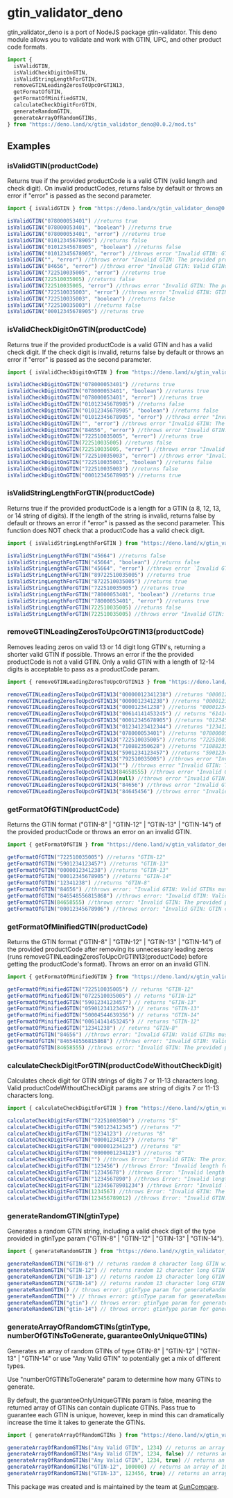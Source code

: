 # gtin_validator_deno

gtin_validator_deno is a port of NodeJS package gtin-validator. This deno module allows you to validate and work with GTIN, UPC, and other product code formats.

```javascript
import {
  isValidGTIN,
  isValidCheckDigitOnGTIN,
  isValidStringLengthForGTIN,
  removeGTINLeadingZerosToUpcOrGTIN13,
  getFormatOfGTIN,
  getFormatOfMinifiedGTIN,
  calculateCheckDigitForGTIN,
  generateRandomGTIN,
  generateArrayOfRandomGTINs,
} from "https://deno.land/x/gtin_validator_deno@0.0.2/mod.ts"
```

## Examples

### isValidGTIN(productCode)

Returns true if the provided productCode is a valid GTIN (valid length and check digit). On invalid productCodes, returns false by default or throws an error if "error" is passed as the second parameter.

```javascript
import { isValidGTIN } from "https://deno.land/x/gtin_validator_deno@0.0.2/mod.ts"

isValidGTIN("078000053401") //returns true
isValidGTIN("078000053401", "boolean") //returns true
isValidGTIN("078000053401", "error") //returns true
isValidGTIN("01012345678905") //returns false
isValidGTIN("01012345678905", "boolean") //returns false
isValidGTIN("01012345678905", "error") //throws error "Invalid GTIN: GTIN check digit is invalid."
isValidGTIN("", "error") //throws error "Invalid GTIN: The provided productCode is an empty string."
isValidGTIN("84656", "error") //throws error "Invalid GTIN: Valid GTINs must 8 digits or 12-14 digits."
isValidGTIN("722510035005", "error") //returns true
isValidGTIN(722510035005) //returns false
isValidGTIN(722510035005, "error") //throws error "Invalid GTIN: The provided productCode is not of type string."
isValidGTIN("722510035003", "error") //throws error "Invalid GTIN: GTIN check digit is invalid.""
isValidGTIN("722510035003", "boolean") //returns false
isValidGTIN("722510035003") //returns false
isValidGTIN("00012345678905") //returns true
```

### isValidCheckDigitOnGTIN(productCode)

Returns true if the provided productCode is a valid GTIN and has a valid check digit. If the check digit is invalid, returns false by default or throws an error if "error" is passed as the second parameter.

```javascript
import { isValidCheckDigitOnGTIN } from "https://deno.land/x/gtin_validator_deno@0.0.2/mod.ts"

isValidCheckDigitOnGTIN("078000053401") //returns true
isValidCheckDigitOnGTIN("078000053401", "boolean") //returns true
isValidCheckDigitOnGTIN("078000053401", "error") //returns true
isValidCheckDigitOnGTIN("01012345678905") //returns false
isValidCheckDigitOnGTIN("01012345678905", "boolean") //returns false
isValidCheckDigitOnGTIN("01012345678905", "error") //throws error "Invalid GTIN: GTIN check digit is invalid."
isValidCheckDigitOnGTIN("", "error") //throws error "Invalid GTIN: The provided productCode is an empty string."
isValidCheckDigitOnGTIN("84656", "error") //throws error "Invalid GTIN: Valid GTINs must 8 digits or 12-14 digits."
isValidCheckDigitOnGTIN("722510035005", "error") //returns true
isValidCheckDigitOnGTIN(722510035005) //returns false
isValidCheckDigitOnGTIN(722510035005, "error") //throws error "Invalid GTIN: The provided productCode is not of type string."
isValidCheckDigitOnGTIN("722510035003", "error") //throws error "Invalid GTIN: GTIN check digit is invalid.""
isValidCheckDigitOnGTIN("722510035003", "boolean") //returns false
isValidCheckDigitOnGTIN("722510035003") //returns false
isValidCheckDigitOnGTIN("00012345678905") //returns true
```

### isValidStringLengthForGTIN(productCode)

Returns true if the provided productCode is a length for a GTIN (a 8, 12, 13, or 14 string of digits). If the length of the string is invalid, returns false by default or throws an error if "error" is passed as the second parameter.
This function does NOT check that a productCode has a valid check digit.

```javascript
import { isValidStringLengthForGTIN } from "https://deno.land/x/gtin_validator_deno@0.0.2/mod.ts"

isValidStringLengthForGTIN("45664") //returns false
isValidStringLengthForGTIN("45664", "boolean") //returns false
isValidStringLengthForGTIN("45664", "error") //throws error `Invalid GTIN: Valid GTINs must 8 digits or 12-14 digits.`
isValidStringLengthForGTIN("89722510035005") //returns true
isValidStringLengthForGTIN("8722510035005") //returns true
isValidStringLengthForGTIN("722510035005") //returns true
isValidStringLengthForGTIN("78000053401", "boolean") //returns true
isValidStringLengthForGTIN("78000053401", "error") //returns true
isValidStringLengthForGTIN(722510035005) //returns false
isValidStringLengthForGTIN(722510035005) //throws error "Invalid GTIN: The provided productCode is not of type string."
```

### removeGTINLeadingZerosToUpcOrGTIN13(productCode)

Removes leading zeros on valid 13 or 14 digit long GTIN's, returning a shorter valid GTIN if possible. Throws an error if the the provided productCode is not a valid GTIN. Only a valid GTIN with a length of 12-14 digits is acceptable to pass as a productCode param.

```javascript
import { removeGTINLeadingZerosToUpcOrGTIN13 } from "https://deno.land/x/gtin_validator_deno@0.0.2/mod.ts"

removeGTINLeadingZerosToUpcOrGTIN13("00000012341238") //returns "000012341238"
removeGTINLeadingZerosToUpcOrGTIN13("0000012341238") //returns "000012341238"
removeGTINLeadingZerosToUpcOrGTIN13("000012341238") //returns "000012341238"
removeGTINLeadingZerosToUpcOrGTIN13("00614141453245") // returns "614141453245"
removeGTINLeadingZerosToUpcOrGTIN13("00012345678905") //returns "012345678905"
removeGTINLeadingZerosToUpcOrGTIN13("01234123412344") //returns "1234123412344"
removeGTINLeadingZerosToUpcOrGTIN13("078000053401") //returns "078000053401"
removeGTINLeadingZerosToUpcOrGTIN13("722510035005") //returns "722510035005"
removeGTINLeadingZerosToUpcOrGTIN13("710882350628") //returns "710882350628"
removeGTINLeadingZerosToUpcOrGTIN13("5901234123457") //returns "5901234123457"
removeGTINLeadingZerosToUpcOrGTIN13("792510035005") //throws error "Invalid GTIN: GTIN check digit is invalid."
removeGTINLeadingZerosToUpcOrGTIN13("") //throws error "Invalid GTIN: The provided productCode is an empty string."
removeGTINLeadingZerosToUpcOrGTIN13(84658555) //throws error "Invalid GTIN: The provided productCode is not of type string"
removeGTINLeadingZerosToUpcOrGTIN13(null) //throws error "Invalid GTIN: The provided productCode is not of type string"
removeGTINLeadingZerosToUpcOrGTIN13("84656") //throws error "Invalid GTIN: Valid GTINs must 8 digits or 12-14 digits."
removeGTINLeadingZerosToUpcOrGTIN13("84645456") //throws error "Invalid productCode provided to removeGTINLeadingZerosToUpcOrGTIN13: Only valid GTINs between 12-14 digits are accepted."
```

### getFormatOfGTIN(productCode)

Returns the GTIN format ("GTIN-8" | "GTIN-12" | "GTIN-13" | "GTIN-14") of the provided productCode or throws an error on an invalid GTIN.

```javascript
import { getFormatOfGTIN } from "https://deno.land/x/gtin_validator_deno@0.0.2/mod.ts"

getFormatOfGTIN("722510035005") //returns "GTIN-12"
getFormatOfGTIN("5901234123457") //returns "GTIN-13"
getFormatOfGTIN("0000012341238") //returns "GTIN-13"
getFormatOfGTIN("00012345678905") //returns "GTIN-14"
getFormatOfGTIN("12341238") //returns "GTIN-8"
getFormatOfGTIN("84656") //throws error: "Invalid GTIN: Valid GTINs must 8 digits or 12-14 digits."
getFormatOfGTIN("846548556815868") //throws error: "Invalid GTIN: Valid GTINs must 8 digits or 12-14 digits."
getFormatOfGTIN(84658555) //throws error: "Invalid GTIN: The provided productCode is not of type string."
getFormatOfGTIN("00012345678906") //throws error: "Invalid GTIN: GTIN check digit is invalid."
```

### getFormatOfMinifiedGTIN(productCode)

Returns the GTIN format ("GTIN-8" | "GTIN-12" | "GTIN-13" | "GTIN-14") of the provided productCode after removing its unnecessary leading zeros (runs removeGTINLeadingZerosToUpcOrGTIN13(productCode) before getting the productCode's format). Throws an error on an invalid GTIN.

```javascript
import { getFormatOfMinifiedGTIN } from "https://deno.land/x/gtin_validator_deno@0.0.2/mod.ts"

getFormatOfMinifiedGTIN("722510035005") // returns "GTIN-12"
getFormatOfMinifiedGTIN("0722510035005") // returns "GTIN-12"
getFormatOfMinifiedGTIN("5901234123457") // returns "GTIN-13"
getFormatOfMinifiedGTIN("05901234123457") // returns "GTIN-13"
getFormatOfMinifiedGTIN("50004544639356") // returns "GTIN-14"
getFormatOfMinifiedGTIN("00614141453245") // returns "GTIN-12"
getFormatOfMinifiedGTIN("12341238") // returns "GTIN-8"
getFormatOfGTIN("84656") //throws error: "Invalid GTIN: Valid GTINs must 8 digits or 12-14 digits."
getFormatOfGTIN("846548556815868") //throws error: "Invalid GTIN: Valid GTINs must 8 digits or 12-14 digits."
getFormatOfGTIN(84658555) //throws error: "Invalid GTIN: The provided productCode is not of type string."
```

### calculateCheckDigitForGTIN(productCodeWithoutCheckDigit)

Calculates check digit for GTIN strings of digits 7 or 11-13 characters long. Valid productCodeWithoutCheckDigit params are string of digits 7 or 11-13 characters long.

```javascript
import { calculateCheckDigitForGTIN } from "https://deno.land/x/gtin_validator_deno@0.0.2/mod.ts"

calculateCheckDigitForGTIN("72251003500") //returns "5"
calculateCheckDigitForGTIN("590123412345") //returns "7"
calculateCheckDigitForGTIN("1234123") //returns "8"
calculateCheckDigitForGTIN("00001234123") //returns "8"
calculateCheckDigitForGTIN("000001234123") //returns "8"
calculateCheckDigitForGTIN("0000001234123") //returns "8"
calculateCheckDigitForGTIN("") //throws Error: "Invalid GTIN: The provided productCode is an empty string."
calculateCheckDigitForGTIN("123456") //throws Error: "Invalid length for the provided productCodeWithoutCheckDigit param..."
calculateCheckDigitForGTIN("12345678") //throws Error: "Invalid length for the provided productCodeWithoutCheckDigit param..."
calculateCheckDigitForGTIN("1234567890") //throws Error: "Invalid length for the provided productCodeWithoutCheckDigit param..."
calculateCheckDigitForGTIN("12345678901234") //throws Error: "Invalid length for the provided productCodeWithoutCheckDigit param..."
calculateCheckDigitForGTIN(1234567) //throws Error: "Invalid GTIN: The provided productCode is not of type string."
calculateCheckDigitForGTIN(123456789012) //throws Error: "Invalid GTIN: The provided productCode is not of type string."
```

### generateRandomGTIN(gtinType)

Generates a random GTIN string, including a valid check digit of the type provided in gtinType param ("GTIN-8" | "GTIN-12" | "GTIN-13" | "GTIN-14").

```javascript
import { generateRandomGTIN } from "https://deno.land/x/gtin_validator_deno@0.0.2/mod.ts"

generateRandomGTIN("GTIN-8") // returns random 8 character long GTIN with a valid check digit, random example: "12341238"
generateRandomGTIN("GTIN-12") // returns random 12 character long GTIN with a valid check digit, random example: "722510035005"
generateRandomGTIN("GTIN-13") // returns random 13 character long GTIN with a valid check digit, random example: "5901234123457"
generateRandomGTIN("GTIN-14") // returns random 13 character long GTIN with a valid check digit, random example: "00012345678905"
generateRandomGTIN() // throws error: gtinType param for generateRandomGTIN must be "GTIN-8", "GTIN-12", "GTIN-13", or "GTIN-14".
generateRandomGTIN("") // throws error: gtinType param for generateRandomGTIN must be "GTIN-8", "GTIN-12", "GTIN-13", or "GTIN-14".
generateRandomGTIN("gtin") // throws error: gtinType param for generateRandomGTIN must be "GTIN-8", "GTIN-12", "GTIN-13", or "GTIN-14".
generateRandomGTIN("gtin-14") // throws error: gtinType param for generateRandomGTIN must be "GTIN-8", "GTIN-12", "GTIN-13", or "GTIN-14".
```

### generateArrayOfRandomGTINs(gtinType, numberOfGTINsToGenerate, guaranteeOnlyUniqueGTINs)

Generates an array of random GTINs of type GTIN-8" | "GTIN-12" | "GTIN-13" | "GTIN-14" or use "Any Valid GTIN" to potentially get a mix of different types.

Use "numberOfGTINsToGenerate" param to determine how many GTINs to generate.

By default, the guaranteeOnlyUniqueGTINs param is false, meaning the returned array of GTINs can contain duplicate GTINs. Pass true to guarantee each GTIN is unique, however, keep in mind this can dramatically increase the time it takes to generate the GTINs.

```javascript
import { generateArrayOfRandomGTINs } from "https://deno.land/x/gtin_validator_deno@0.0.2/mod.ts"

generateArrayOfRandomGTINs("Any Valid GTIN", 1234) // returns an array of 1234 GTINs of potentially varying GTIN types. Possibly contains duplicates.
generateArrayOfRandomGTINs("Any Valid GTIN", 1234, false) // returns an array of 1234 GTINs of potentially varying GTIN types. Possibly contains duplicates.
generateArrayOfRandomGTINs("Any Valid GTIN", 1234, true) // returns an array of 1234 GTINs of potentially varying GTIN types. All GTINs are unique.
generateArrayOfRandomGTINs("GTIN-12", 100000) // returns an array of 100,000 GTINs-12s. Possibly contains duplicates.
generateArrayOfRandomGTINs("GTIN-13", 123456, true) // returns an array of 123,456 GTIN-13s. All GTINs are unique.
```

This package was created and is maintained by the team at [GunCompare](https://guncompare.com/).
